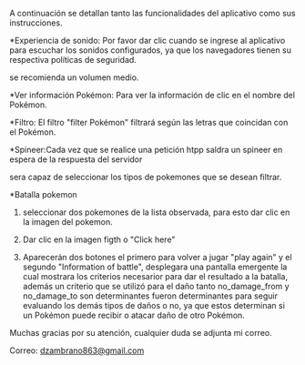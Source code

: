 A continuación se detallan tanto las funcionalidades del aplicativo como sus instrucciones.


*Experiencia de sonido: Por favor dar clic cuando se ingrese al aplicativo para escuchar los sonidos configurados,
ya que los navegadores tienen su respectiva políticas de seguridad.

se recomienda un volumen medio.

*Ver información Pokémon: Para ver la información de clic en el nombre del Pokémon.

*Filtro: El filtro "filter Pokémon" filtrará según las letras que coincidan con el Pokémon.

*Spineer:Cada vez que se realice una petición htpp saldra un spineer en espera de la respuesta del servidor

sera capaz de seleccionar los tipos de pokemones que se desean filtrar.

*Batalla pokemon

1) seleccionar dos pokemones de la lista observada, para esto dar clic en la imagen del pokemon.

2) Dar clic en la imagen figth o "Click here"

3) Aparecerán dos botones el primero para volver a jugar "play again" y el segundo "Information of battle", desplegara una pantalla emergente la cual mostrara los criterios necesarior para dar el resultado a la batalla, además un criterio que se utilizó para el daño tanto no_damage_from y  no_damage_to son determinantes fueron determinantes para seguir evaluando los demás tipos de daños o no, ya que estos determinan si un Pokémon puede recibir o atacar daño de otro Pokémon.



Muchas gracias por su atención, cualquier duda se adjunta mi correo.

Correo: dzambrano863@gmail.com
